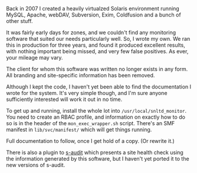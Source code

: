 Back in 2007 I created a heavily virtualzed Solaris environment running
MySQL, Apache, webDAV, Subversion, Exim, Coldfusion and a bunch of other
stuff.

It was fairly early days for zones, and we couldn't find any monitoring
software that suited our needs particularly well. So, I wrote my own. We ran
this in production for three years, and found it produced excellent results,
with nothing important being missed, and very few false positives. As ever,
your mileage may vary.

The client for whom this software was written no longer exists in any form.
All branding and site-specific information has been removed.

Although I kept the code, I haven't yet been able to find the documentation
I wrote for the system. It's very simple though, and I'm sure anyone
sufficiently interested will work it out in no time.

To get up and running, install the whole lot into `/usr/local/snltd_monitor`.
You need to create an RBAC profile, and information on exactly how to do so
is in the header of the `mon_exec_wrapper.sh` script. There's an SMF manifest
in `lib/svc/manifest/` which will get things running.

Full documentation to follow, once I get hold of a copy. (Or rewrite it.)

There is also a plugin to [s-audit](https://github.com/snltd/s-audit)
which presents a site health check using
the information generated by this software, but I haven't yet ported it to
the new versions of s-audit.
